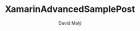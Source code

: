 ---
layout: post
title: "XamarinAdvancedSamplePost" 
categories:
            - "Xamarin Forms Introduction"
author: "David Malý"
---